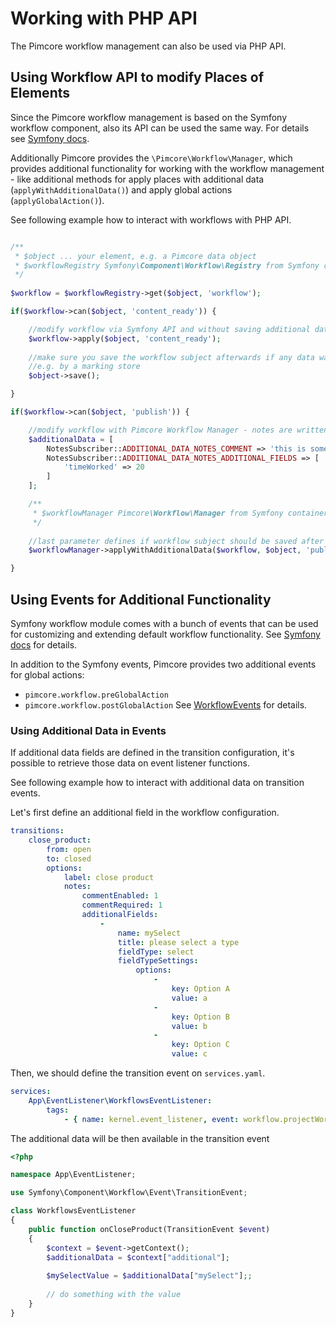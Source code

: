# Working with PHP API

The Pimcore workflow management can also be used via PHP API. 

## Using Workflow API to modify Places of Elements

Since the Pimcore workflow management is based on the Symfony workflow component, also its API can be 
used the same way. For details see [Symfony docs](https://symfony.com/doc/5.2/workflow/usage.html).

Additionally Pimcore provides the `\Pimcore\Workflow\Manager`, which provides additional functionality for working
with the workflow management - like additional methods for apply places with additional data (`applyWithAdditionalData()`)
and apply global actions (`applyGlobalAction()`). 

See following example how to interact with workflows with PHP API. 


```php

/**
 * $object ... your element, e.g. a Pimcore data object
 * $workflowRegistry Symfony\Component\Workflow\Registry from Symfony container
 */
 
$workflow = $workflowRegistry->get($object, 'workflow');

if($workflow->can($object, 'content_ready')) {

    //modify workflow via Symfony API and without saving additional data
    $workflow->apply($object, 'content_ready');
    
    //make sure you save the workflow subject afterwards if any data was changed during transition 
    //e.g. by a marking store
    $object->save(); 

}

if($workflow->can($object, 'publish')) {

    //modify workflow with Pimcore Workflow Manager - notes are written with additional data
    $additionalData = [
        NotesSubscriber::ADDITIONAL_DATA_NOTES_COMMENT => 'this is some additional note',
        NotesSubscriber::ADDITIONAL_DATA_NOTES_ADDITIONAL_FIELDS => [
            'timeWorked' => 20
        ]
    ];

    /**
     * $workflowManager Pimcore\Workflow\Manager from Symfony container
     */
    
    //last parameter defines if workflow subject should be saved after transition 
    $workflowManager->applyWithAdditionalData($workflow, $object, 'publish', $additionalData, true);

}
```


## Using Events for Additional Functionality

Symfony workflow module comes with a bunch of events that can be used for customizing and extending 
default workflow functionality. See [Symfony docs](https://symfony.com/doc/5.2/workflow/usage.html#using-events)
for details. 

In addition to the Symfony events, Pimcore provides two additional events for global actions: 
- `pimcore.workflow.preGlobalAction`
- `pimcore.workflow.postGlobalAction`
See [WorkflowEvents](https://github.com/pimcore/pimcore/blob/11.x/lib/Event/WorkflowEvents.php) for details. 

### Using Additional Data in Events

If additional data fields are defined in the transition configuration, it's possible to retrieve those data on event listener functions.

See following example how to interact with additional data on transition events.

Let's first define an additional field in the workflow configuration.

```yaml
transitions:
    close_product:
        from: open
        to: closed
        options:
            label: close product
            notes:
                commentEnabled: 1
                commentRequired: 1
                additionalFields:
                    -
                        name: mySelect
                        title: please select a type
                        fieldType: select
                        fieldTypeSettings:
                            options:
                                -
                                    key: Option A
                                    value: a
                                -
                                    key: Option B
                                    value: b
                                -
                                    key: Option C
                                    value: c
```

Then, we should define the transition event on `services.yaml`.

```yaml
services:
    App\EventListener\WorkflowsEventListener:
        tags:        
            - { name: kernel.event_listener, event: workflow.projectWorkflow.transition.close_product, method: onCloseProduct }
```

The additional data will be then available in the transition event

```php
<?php

namespace App\EventListener;

use Symfony\Component\Workflow\Event\TransitionEvent;

class WorkflowsEventListener
{
    public function onCloseProduct(TransitionEvent $event)
    {
        $context = $event->getContext();
        $additionalData = $context["additional"];
        
        $mySelectValue = $additionalData["mySelect"];;
        
        // do something with the value
    }
}
```
